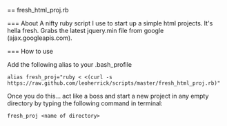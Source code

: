 == fresh_html_proj.rb

=== About
A nifty ruby script I use to start up a simple html projects. It's hella fresh. Grabs the latest jquery.min file from google (ajax.googleapis.com). 

=== How to use

Add the following alias to your .bash_profile

```
alias fresh_proj="ruby < <(curl -s https://raw.github.com/leoherrick/scripts/master/fresh_html_proj.rb)"
```

Once you do this... act like a boss and start a new project in any empty directory by typing the following command in terminal:

```
fresh_proj <name of directory>
```
